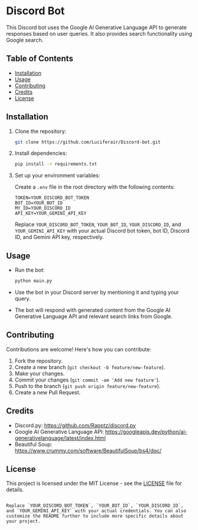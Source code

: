 
# Discord Bot

This Discord bot uses the Google AI Generative Language API to generate responses based on user queries. It also provides search functionality using Google search.

## Table of Contents

- [Installation](#installation)
- [Usage](#usage)
- [Contributing](#contributing)
- [Credits](#credits)
- [License](#license)

## Installation

1. Clone the repository:

   ```bash
   git clone https://github.com/Luciferair/Discord-bot.git
   ```

2. Install dependencies:

   ```bash
   pip install -r requirements.txt
   ```

3. Set up your environment variables:

   Create a `.env` file in the root directory with the following contents:

   ```plaintext
   TOKEN=YOUR_DISCORD_BOT_TOKEN
   BOT_ID=YOUR_BOT_ID
   MY_ID=YOUR_DISCORD_ID
   API_KEY=YOUR_GEMINI_API_KEY
   ```

   Replace `YOUR_DISCORD_BOT_TOKEN`, `YOUR_BOT_ID`, `YOUR_DISCORD_ID`, and `YOUR_GEMINI_API_KEY` with your actual Discord bot token, bot ID, Discord ID, and Gemini API key, respectively.

## Usage

- Run the bot:

   ```bash
   python main.py
   ```

- Use the bot in your Discord server by mentioning it and typing your query.
- The bot will respond with generated content from the Google AI Generative Language API and relevant search links from Google.

## Contributing

Contributions are welcome! Here's how you can contribute:

1. Fork the repository.
2. Create a new branch (`git checkout -b feature/new-feature`).
3. Make your changes.
4. Commit your changes (`git commit -am 'Add new feature'`).
5. Push to the branch (`git push origin feature/new-feature`).
6. Create a new Pull Request.

## Credits

- Discord.py: https://github.com/Rapptz/discord.py
- Google AI Generative Language API: https://googleapis.dev/python/ai-generativelanguage/latest/index.html
- Beautiful Soup: https://www.crummy.com/software/BeautifulSoup/bs4/doc/

## License

This project is licensed under the MIT License - see the [LICENSE](LICENSE) file for details.
```

Replace `YOUR_DISCORD_BOT_TOKEN`, `YOUR_BOT_ID`, `YOUR_DISCORD_ID`, and `YOUR_GEMINI_API_KEY` with your actual credentials. You can also customize the README further to include more specific details about your project.
